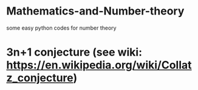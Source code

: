 # Mathematics-and-Number-theory
some easy python codes for number theory
# 3n+1 conjecture (see wiki: https://en.wikipedia.org/wiki/Collatz_conjecture)

